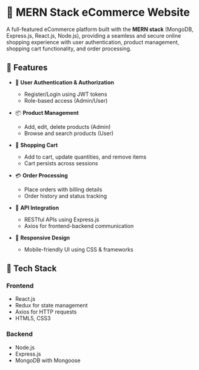 # 🛒 MERN Stack eCommerce Website

A full-featured eCommerce platform built with the **MERN stack** (MongoDB, Express.js, React.js, Node.js), providing a seamless and secure online shopping experience with user authentication, product management, shopping cart functionality, and order processing.

## 🚀 Features

- 🔐 **User Authentication & Authorization**
  - Register/Login using JWT tokens
  - Role-based access (Admin/User)

- 📦 **Product Management**
  - Add, edit, delete products (Admin)
  - Browse and search products (User)

- 🛒 **Shopping Cart**
  - Add to cart, update quantities, and remove items
  - Cart persists across sessions

- 💳 **Order Processing**
  - Place orders with billing details
  - Order history and status tracking

- 📡 **API Integration**
  - RESTful APIs using Express.js
  - Axios for frontend-backend communication

- 📱 **Responsive Design**
  - Mobile-friendly UI using CSS & frameworks

## 🧰 Tech Stack

### Frontend
- React.js
- Redux for state management
- Axios for HTTP requests
- HTML5, CSS3

### Backend
- Node.js
- Express.js
- MongoDB with Mongoose
